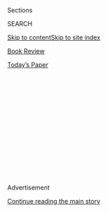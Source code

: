 <div id="app">

<div>

<div>

<div>

<div class="NYTAppHideMasthead css-1q2w90k e1suatyy0">

<div class="section css-ui9rw0 e1suatyy2">

<div class="css-eph4ug er09x8g0">

<div class="css-6n7j50">

</div>

<span class="css-1dv1kvn">Sections</span>

<div class="css-10488qs">

<span class="css-1dv1kvn">SEARCH</span>

</div>

[Skip to content](#site-content)[Skip to site index](#site-index)

</div>

<div id="masthead-section-label" class="css-1wr3we4 eaxe0e00">

[Book
Review](https://www.nytimes3xbfgragh.onion/section/books/review)

</div>

<div class="css-10698na e1huz5gh0">

</div>

</div>

<div id="masthead-bar-one" class="section hasLinks css-15hmgas e1csuq9d3">

<div class="css-uqyvli e1csuq9d0">

</div>

<div class="css-1uqjmks e1csuq9d1">

</div>

<div class="css-9e9ivx">

[](https://myaccount.nytimes3xbfgragh.onion/auth/login?response_type=cookie&client_id=vi)

</div>

<div class="css-1bvtpon e1csuq9d2">

[Today’s
Paper](https://www.nytimes3xbfgragh.onion/section/todayspaper)

</div>

</div>

</div>

</div>

<div data-aria-hidden="false">

<div id="site-content" data-role="main">

<div>

<div class="css-1aor85t" style="opacity:0.000000001;z-index:-1;visibility:hidden">

<div class="css-1hqnpie">

<div class="css-epjblv">

<span class="css-17xtcya">[Book
Review](/section/books/review)</span><span class="css-x15j1o">|</span><span class="css-fwqvlz">January’s
Book Club Pick: ‘Heart: A History,’ by Sandeep
Jauhar</span>

</div>

<div class="css-k008qs">

<div class="css-1iwv8en">

<span class="css-18z7m18"></span>

<div>

</div>

</div>

<span class="css-1n6z4y">https://nyti.ms/2D3OgHY</span>

<div class="css-1705lsu">

<div class="css-4xjgmj">

<div class="css-4skfbu" data-role="toolbar" data-aria-label="Social Media Share buttons, Save button, and Comments Panel with current comment count" data-testid="share-tools">

  - 
  - 
  - 
  - 
    
    <div class="css-6n7j50">
    
    </div>

  - 

</div>

</div>

</div>

</div>

</div>

</div>

<div class="css-13pd83m">

</div>

<div id="top-wrapper" class="css-1sy8kpn">

<div id="top-slug" class="css-l9onyx">

Advertisement

</div>

[Continue reading the main
story](#after-top)

<div class="ad top-wrapper" style="text-align:center;height:100%;display:block;min-height:250px">

<div id="top" class="place-ad" data-position="top" data-size-key="top">

</div>

</div>

<div id="after-top">

</div>

</div>

<div id="sponsor-wrapper" class="css-1hyfx7x">

<div id="sponsor-slug" class="css-19vbshk">

Supported by

</div>

[Continue reading the main
story](#after-sponsor)

<div id="sponsor" class="ad sponsor-wrapper" style="text-align:center;height:100%;display:block">

</div>

<div id="after-sponsor">

</div>

</div>

Now Read This

<div class="css-1vkm6nb ehdk2mb0">

# January’s Book Club Pick: ‘Heart: A History,’ by Sandeep Jauhar

</div>

<div class="css-79elbk" data-testid="photoviewer-wrapper">

<div class="css-z3e15g" data-testid="photoviewer-wrapper-hidden">

</div>

<div class="css-1a48zt4 ehw59r15" data-testid="photoviewer-children">

![<span class="css-16f3y1r e13ogyst0" data-aria-hidden="true">Christiaan
Barnard is credited with performing the first human heart
transplant.</span><span class="css-cnj6d5 e1z0qqy90" itemprop="copyrightHolder"><span class="css-1ly73wi e1tej78p0">Credit...</span><span><span>Associated
Press</span></span></span>](https://static01.graylady3jvrrxbe.onion/images/2018/11/11/books/review/11epstein/merlin_130596764_6fbea8c6-f910-4b7d-917b-a696650ee80c-articleLarge.jpg?quality=75&auto=webp&disable=upscale)

</div>

</div>

<div class="css-170u9t6">

<div class="css-u7fh8e">

<div class="css-79elbk">

Buy Book<span data-aria-hidden="true">
    ▾</span>

  - [Amazon](https://www.amazon.com/gp/search?index=books&tag=NYTBSREV-20&field-keywords=Heart%3A+A+History+Sandeep+Jauhar)
  - [Apple
    Books](https://du-gae-books-dot-nyt-du-prd.appspot.com/buy?title=Heart%3A+A+History&author=Sandeep+Jauhar)
  - [Barnes and
    Noble](https://www.anrdoezrs.net/click-7990613-11819508?url=https%3A%2F%2Fwww.barnesandnoble.com%2Fw%2F%3Fean%3D9780374168650)
  - [Books-A-Million](https://www.anrdoezrs.net/click-7990613-35140?url=https%3A%2F%2Fwww.booksamillion.com%2Fp%2FHeart%253A%2BA%2BHistory%2FSandeep%2BJauhar%2F9780374168650)
  - [Bookshop](https://bookshop.org/a/3546/9780374168650)
  - [Indiebound](https://www.indiebound.org/book/9780374168650?aff=NYT)

</div>

When you purchase an independently reviewed book through our site, we
earn an affiliate commission.

</div>

</div>

<div class="css-xt80pu e12qa4dv0">

<div class="css-18e8msd">

<div class="css-vp77d3 epjyd6m0">

<div class="css-1baulvz">

By <span class="css-1baulvz last-byline" itemprop="name">Randi Hutter
Epstein</span>

</div>

</div>

  - Nov. 5,
    2018

  - 
    
    <div class="css-4xjgmj">
    
    <div class="css-d8bdto" data-role="toolbar" data-aria-label="Social Media Share buttons, Save button, and Comments Panel with current comment count" data-testid="share-tools">
    
      - 
      - 
      - 
      - 
        
        <div class="css-6n7j50">
        
        </div>
    
      - 
    
    </div>
    
    </div>

</div>

</div>

<div class="section meteredContent css-1r7ky0e" name="articleBody" itemprop="articleBody">

<div class="css-1fanzo5 StoryBodyCompanionColumn">

<div class="css-53u6y8">

**HEART**  
**A History**  
By Sandeep Jauhar  
Illustrated. 269 pp. Farrar, Straus & Giroux. $27

In Richard Selzer’s fictional story “Whither Thou Goest,” a widow
searches for the man who received her late husband’s heart. The liver,
kidney and corneas were in other people, but she needed to be with the
heart. When she and the stranger ultimately connect, it’s as if she’s
recovered lost love.

I, on the other hand, always considered the heart a pump, much the way a
doctor explained it to Sandeep Jauhar during his cardiology fellowship.
“In the end,” the doctor said, “cardiology is mostly a problem of
plumbing.”

Jauhar quickly learned otherwise. His gripping new book, “Heart: A
History,” had me nearly as enthralled with this pulsating body part as
he seems to be. The tone — a physician excited about his specialty —
takes a sharp turn from his first two memoirs. The first, “Intern*,*”
was filled with uncertainty; the second, “Doctored,” with
disillusionment.

Jauhar hooks the reader of “Heart” in the first few pages by describing
his own health scare — an exam showed obstruction in the main artery
feeding his heart. We don’t hear more about his condition again until
the final chapter, when a further assessment reveals premature
ventricular contractions, “a mostly benign condition in which my heart
flutters or does a sort of flip-flop when an extra, unexpected beat
comes in.” Sandwiched between his own heart tests is his journey to
understand this organ that has mystified and frightened him ever since
he was a child and heard about his grandfather’s sudden death from a
heart attack.

</div>

</div>

<div class="css-1fanzo5 StoryBodyCompanionColumn">

<div class="css-53u6y8">

Most chapters launch with a riveting scene: a patient in the thick of
getting a heart transplant, say, or having open-heart surgery. You feel
as if you’re watching an episode of a medical television drama. Before
we find out what happens, Jauhar takes us back in time to explain the
discoveries that made all of these advances possible.

<div class="css-79elbk" data-testid="photoviewer-wrapper">

<div class="css-z3e15g" data-testid="photoviewer-wrapper-hidden">

</div>

<div class="css-1a48zt4 ehw59r15" data-testid="photoviewer-children">

<div class="css-zgakxe erfvjey0">

<span class="css-1ly73wi e1tej78p0">Image</span>

<div class="css-zjzyr8">

<div data-testid="lazyimage-container" style="height:580px">

</div>

</div>

</div>

</div>

</div>

That’s where the stories get particularly strange and captivating.

We read about Werner Forssmann, who attempted one of the first cardiac
catheterizations in 1929. He did it on himself. Forssmann threaded a
thin tube through his arm until it pierced his right atrium. Colleagues
called him a quack. Almost 30 years later, he won the Nobel Prize in
Physiology or Medicine.

We go into an operating room where a young girl is having open-heart
surgery, tethered to a heart-lung machine. Then we learn that the
concept for this machine began with one doctor’s brazen idea of
connecting a patient to another person’s blood supply. He was inspired
by the way a fetus feeds off its mother. Six of seven cases ended with a
death.

Eventually, the heart-lung machine replaced the volunteers. The machine
got off to a rough start too: 17 of the first 18 patients died. As one
of the mid-20th-century researchers remarked, “You don’t venture into
the wilderness expecting to find a paved road.”

</div>

</div>

<div class="css-1fanzo5 StoryBodyCompanionColumn">

<div class="css-53u6y8">

Fun facts are sprinkled throughout. The adult heart beats about three
billion times between birth and death; the amount of blood that passes
through an adult heart every week is enough to fill a swimming pool.

Jauhar is at his best when writing about the heart. At times, he veers
off topic. I commend him for volunteering at ground zero after the 9/11
attacks, but I would have preferred hearing more about the woman who
suffered from stress-related heart ailments than the work he did
identifying bodies.

Jauhar visited the wellness center of Dean Ornish, the doctor who
promoted a Mediterranean diet. I wanted to know Jauhar’s expert opinion
on how this regime compares with others.

Despite these quibbles, “Heart" is chock-full of absorbing tales that
infuse fresh air into a topic that is often relegated to textbooks or
metaphors about pumps, plumbing or love.

</div>

</div>

</div>

<div>

</div>

<div>

</div>

<div>

</div>

<div>

<div id="bottom-wrapper" class="css-1ede5it">

<div id="bottom-slug" class="css-l9onyx">

Advertisement

</div>

[Continue reading the main
story](#after-bottom)

<div id="bottom" class="ad bottom-wrapper" style="text-align:center;height:100%;display:block;min-height:90px">

</div>

<div id="after-bottom">

</div>

</div>

</div>

</div>

</div>

## Site Index

<div>

</div>

## Site Information Navigation

  - [© <span>2020</span> <span>The New York Times
    Company</span>](https://help.nytimes3xbfgragh.onion/hc/en-us/articles/115014792127-Copyright-notice)

<!-- end list -->

  - [NYTCo](https://www.nytco.com/)
  - [Contact
    Us](https://help.nytimes3xbfgragh.onion/hc/en-us/articles/115015385887-Contact-Us)
  - [Work with us](https://www.nytco.com/careers/)
  - [Advertise](https://nytmediakit.com/)
  - [T Brand Studio](http://www.tbrandstudio.com/)
  - [Your Ad
    Choices](https://www.nytimes3xbfgragh.onion/privacy/cookie-policy#how-do-i-manage-trackers)
  - [Privacy](https://www.nytimes3xbfgragh.onion/privacy)
  - [Terms of
    Service](https://help.nytimes3xbfgragh.onion/hc/en-us/articles/115014893428-Terms-of-service)
  - [Terms of
    Sale](https://help.nytimes3xbfgragh.onion/hc/en-us/articles/115014893968-Terms-of-sale)
  - [Site
    Map](https://spiderbites.nytimes3xbfgragh.onion)
  - [Help](https://help.nytimes3xbfgragh.onion/hc/en-us)
  - [Subscriptions](https://www.nytimes3xbfgragh.onion/subscription?campaignId=37WXW)

</div>

</div>

</div>

</div>
